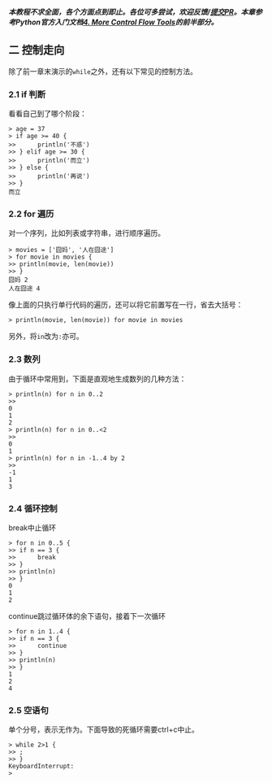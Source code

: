 ***本教程不求全面，各个方面点到即止。各位可多尝试，欢迎反馈/[提交PR](https://github.com/MulanRevive/bounty/blob/master/%E5%A4%8D%E7%8E%B0%E6%96%87%E6%A1%A3/%E7%94%A8%E6%88%B7%E6%89%8B%E5%86%8C/%E6%8E%A7%E5%88%B6%E8%B5%B0%E5%90%91.md)。本章参考Python官方入门文档[4. More Control Flow Tools](https://docs.python.org/3/tutorial/controlflow.html#)的前半部分。***

## 二 控制走向

除了前一章末演示的`while`之外，还有以下常见的控制方法。

### 2.1 if 判断

看看自己到了哪个阶段：
```
> age = 37
> if age >= 40 {
>>      println('不惑')
>> } elif age >= 30 {
>>      println('而立')
>> } else {
>>      println('再说')
>> }
而立
```

### 2.2 for 遍历

对一个序列，比如列表或字符串，进行顺序遍历。
```
> movies = ['囧妈', '人在囧途']
> for movie in movies {
>> println(movie, len(movie))
>> }
囧妈 2
人在囧途 4
```

像上面的只执行单行代码的遍历，还可以将它前置写在一行，省去大括号：
```
> println(movie, len(movie)) for movie in movies
```
另外，将`in`改为`:`亦可。

### 2.3 数列

由于循环中常用到，下面是直观地生成数列的几种方法：
```
> println(n) for n in 0..2
>>
0
1
2
> println(n) for n in 0..<2
>>
0
1
> println(n) for n in -1..4 by 2
>>
-1
1
3
```

### 2.4 循环控制

break中止循环
```
> for n in 0..5 {
>> if n == 3 {
>>      break
>> }
>> println(n)
>> }
0
1
2
```
continue跳过循环体的余下语句，接着下一次循环
```
> for n in 1..4 {
>> if n == 3 {
>>      continue
>> }
>> println(n)
>> }
1
2
4
```

### 2.5 空语句

单个分号，表示无作为。下面导致的死循环需要ctrl+c中止。
```
> while 2>1 {
>> ;
>> }
KeyboardInterrupt:
>
```
